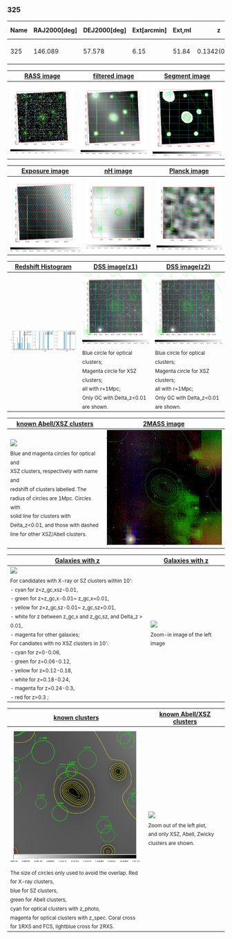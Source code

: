 <div STYLE="page-break-after: always;"></div>

### 325

|Name|RAJ2000[deg]|DEJ2000[deg] |Ext[arcmin]| Ext,ml | z | z_src| C|GC(XSZ,Delta_z<0.01)| GC(OPT,Delta_z<0.01)|GC| R_sig[arcmin] | R500[arcmin] | R500[Mpc]| CRsig[c/s] | CR500[c/s] |L500[1E44 erg/s]|F500[1E-12 erg/s/cm^2]| M500[1E14 Msun]|Tx[keV]|Cnt_sig|Beta|Rc[arcmin]|Comment|Alias|
|---|---|---|---|---|---|------|---|--------|---------|----------|---|---|---|---|---|---|---|---|---|---|---|---|---|---|
|325| 146.089| 57.578| 6.15| 51.84| 0.1342(0.006)| z1,| G| -| -| C, N, W| 13.675| 6.019| 0.860| 0.108(0.041)| 0.099(0.037)| 0.938(0.210)| 1.965(0.439)| 2.06(0.23)| 3.49(0.25)| 104.6| 0.872(-0.137+0.091)| 5.535(-1.073+0.835)| -| t313|

|[RASS image](../image/325/325_img.pdf)|[filtered image](../image/325/325_fil.pdf)|[Segment image](../image/325/325_seg.pdf)|
|-------------------|--------------------|-------------------|
| <img src="../image/325/325_img.png" width="300">  | <img src="../image/325/325_fil.png" width="300">   | <img src="../image/325/325_seg.png" width="300">  |

|[Exposure image](../image/325/325_mex.pdf)| [nH image](../image/325/325_nh.pdf)| [Planck image](../image/325/325_p.pdf)|
|-------------------|--------------------|-------------------|
|<img src="../image/325/325_mex.png" width="300">   | <img src="../image/325/325_nh.png" width="300">    | <img src="../image/325/325_p.png" width="300"> |

|[Redshift Histogram](../image/325/325_zg.pdf) | [DSS image(z1)](../image/325/325_dss_z1.pdf)      |  [DSS image(z2)](../image/325/325_dss_z2.pdf)    |
|-------------------|--------------------|-------------------|
|<img src="../image/325/325_zg.png" width="300"> |<img src="../image/325/325_dss_z1.png" width="300"> <sub><br>Blue circle for optical clusters; <br>Magenta circle for XSZ clusters; <br>all with r=1Mpc; <br>Only GC with Delta_z<0.01 are shown. </sub>| <img src="../image/325/325_dss_z2.png" width="300"><sub><br>Blue circle for optical clusters; <br>Magenta circle for XSZ clusters; <br>all with r=1Mpc; <br>Only GC with Delta_z<0.01 are shown. </sub> |

|[known Abell/XSZ clusters](../image/325/325_m.pdf) | [2MASS image](../image/325/325_2mass.pdf)      |
|-------------------|-------------------|
|<img src=../image/325/325_m.png width="300"> <br><sub>Blue and magenta circles for optical and <br>XSZ clusters, respectively with name and <br>redshift of clusters labelled. The <br>radius of circles are 1Mpc. Circles with <br>solid line for clusters with <br>Delta_z<0.01, and those with dashed <br>line for other XSZ/Abell clusters.        </sub>|<img src="../image/325/325_2mass.png" width="300">  |

|[Galaxies with z](../image/325/325_opt_ned.pdf) |[Galaxies with z](../image/325/325_opt_ned_zoom.pdf) |
|-------------------|-------------------|
| <img src=../image/325/325_opt_ned.png width="300"> <br><sub> For candidates with X-ray or SZ clusters within 10': <br> - cyan for z<z_gc,xsz-0.01, <br> - green for z=z_gc,x-0.01~ z_gc,x+0.01, <br> - yellow for z=z_gc,sz-0.01~ z_gc,sz+0.01, <br> - white for z between z_gc,x and z_gc,sz, and Delta_z > 0.01, <br> - magenta for other galaxies; <br>For candiates with no XSZ clusters in 10': <br> - cyan for z=0-0.06, <br> - green for z=0.06-0.12, <br> - yellow for z=0.12-0.18, <br> - white for z=0.18-0.24, <br> - magenta for z=0.24-0.3, <br> - red for z>0.3 ;  </sub>|<img src=../image/325/325_opt_ned_zoom.png width="300">  <br><sub> Zoom-in image of the left image</sub>|

|[known clusters](../image/325/325_gc.pdf) |[known Abell/XSZ clusters](../image/325/325_gc_large.pdf) |
|-------------------|-------------------|
| <img src=../image/325/325_gc.png width="300"> <br><sub> The size of circles only used to avoid the overlap. Red for X-ray clusters, <br> blue for SZ clusters, <br> green for Abell clusters, <br> cyan for optical clusters with z_photo, <br> magenta for optical clusters with z_spec. Coral cross for 1RXS and FCS, lightblue cross for 2RXS. </sub>|<img src=../image/325/325_gc_large.png width="300"> <br><sub> Zoom out of the left plot, <br> and only XSZ, Abell, Zwicky clusters are shown. </sub> |



